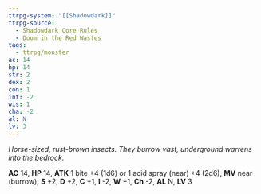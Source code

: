 ```yaml
---
ttrpg-system: "[[Shadowdark]]"
ttrpg-source:
  - Shadowdark Core Rules
  - Doom in the Red Wastes
tags:
  - ttrpg/monster
ac: 14
hp: 14
str: 2
dex: 2
con: 1
int: -2
wis: 1
cha: -2
al: N
lv: 3
---
```


_Horse-sized, rust-brown insects. They burrow vast, underground warrens into the bedrock._

**AC** 14, **HP** 14, **ATK** 1 bite +4 (1d6) or 1 acid spray (near) +4 (2d6), **MV** near (burrow), **S** +2, **D** +2, **C** +1, **I** -2, **W** +1, **Ch** -2, **AL** N, **LV** 3


